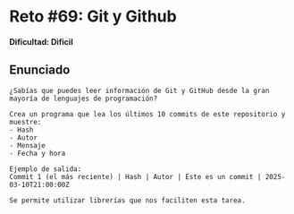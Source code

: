 # Reto #69: Git y Github

#### Dificultad: Dificil

## Enunciado

```
¿Sabías que puedes leer información de Git y GitHub desde la gran
mayoría de lenguajes de programación?

Crea un programa que lea los últimos 10 commits de este repositorio y muestre:
- Hash
- Autor
- Mensaje
- Fecha y hora

Ejemplo de salida:
Commit 1 (el más reciente) | Hash | Autor | Este es un commit | 2025-03-10T21:00:00Z

Se permite utilizar librerías que nos faciliten esta tarea.
```
